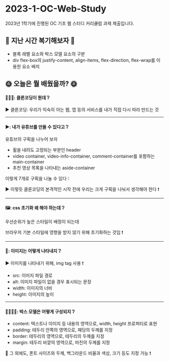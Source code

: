 # 2023-1-OC-Web-Study
2023년 1학기에 진행된 OC 기초 웹 스터디 커리큘럼 과제 제출입니다.

## 🚩 지난 시간 복기해보자 🚩

- 블록 레벨 요소와 박스 모델 요소의 구분
- div flex-box의 justify-content, align-items, flex-direction, flex-wrap를 이용한 요소 배치

## 🌞 오늘은 뭘 배웠을까? 🌞


#### 👩🏻‍💻: 클론코딩이 뭔데 ❔
▶ 클론코딩: 우리가 익숙히 아는 웹, 앱 등의 서비스를 내가 직접 다시 따라 만드는 것

***

#### ▶️: 내가 유튜브를 만들 수 있다고 ❔
유튜브의 구획을 나누어 보자

- 휠을 내려도 고정되는 부분인 header
- video container, video-info-container, comment-container를 포함하는 main-container
- 추천 영상 목록을 나타내는 aside-container

이렇게 7개로 구획을 나눌 수 있다 ❕

▶ 이렇듯 클론코딩의 본격적인 시작 전에 우리는 크게 구획을 나눠서 생각해야 한다 ❗

***

#### 🖼️: css 초기화 왜 해야 하는데 ❔
우선순위가 높은 스타일이 배정이 되는데

브라우저 기본 스타일에 영향을 받지 않기 위해 초기화하는 것임 ❗

***

#### 📸: 이미지는 어떻게 나타내지 ❔
▶ 이미지를 나타내기 위해, img tag 사용 ❗

- src: 이미지 파일 경로
- alt: 이미지 파일이 없을 경우 표시되는 문장
- width: 이미지의 너비
- height: 이미지의 높이

***
  
#### 👨‍👩‍👧‍👦: 박스 모델은 어떻게 구성되지 ❔
- content: 텍스트나 이미지 등 내용의 영역으로, width, height 프로퍼티로 표현
- padding: 테두리 안쪽의 영역으로, 패딩의 두께를 지정
- border: 테두리의 영역으로, 테두리의 두께를 지정
- margin: 테두리 바깥의 영역으로, 마진의 두께를 지정

📌 그 외에도, 폰트 사이즈와 두께, 백그라운드 비율과 색상, 크기 등도 지정 가능 ❗
